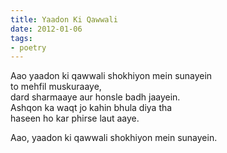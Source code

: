 ```yaml
---
title: Yaadon Ki Qawwali
date: 2012-01-06
tags:
- poetry
---
```


Aao yaadon ki qawwali shokhiyon mein sunayein<br/>
to mehfil muskuraaye,<br/>
dard sharmaaye aur honsle badh jaayein.<br/>
Ashqon ka waqt jo kahin bhula diya tha<br/>
haseen ho kar phirse laut aaye.<br/>

Aao, yaadon ki qawwali shokhiyon mein sunayein.
